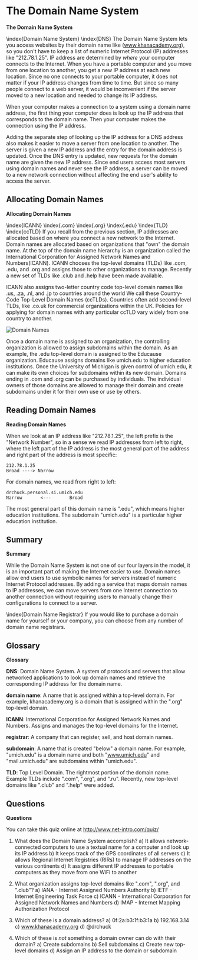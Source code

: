 # The Domain Name System

**The Domain Name System**

\index{Domain Name System}
\index{DNS}
The Domain Name System lets you access websites by their domain
name like (www.khanacademy.org), so you don't have to
keep a list of numeric Internet Protocol (IP) addresses like "212.78.1.25".
IP address are determined
by *where* your computer connects to the Internet. When you have a portable
computer and you move from one location to another, you get
a new IP address at each new location. Since no one connects to your portable
computer, it does not matter if your IP address changes from time to time. But
since so many people connect to a web server, it would be inconvenient if
the server moved to a new location and needed to change its IP address. 

When your computer makes a connection to a system using a domain name address,
the first thing your computer does is look up the IP address that corresponds
to the domain name. Then your computer makes the connection using the IP
address.

Adding the separate step of looking up the IP address for a DNS
address also makes it easier to move a server from one location to another.
The server is given a new IP address and the entry for the domain address is
updated. Once the DNS entry is updated, new requests for the domain name are
given the new IP address. Since end users access most servers using domain
names and never see the IP address, a server can be moved to a new network
connection without affecting the end user's ability to access the server.

## Allocating Domain Names

**Allocating Domain Names**

\index{ICANN}
\index{.com}
\index{.org}
\index{.edu}
\index{TLD}
\index{ccTLD}
If you recall from the previous section, IP addresses are allocated based on
where you connect a new network to the Internet. Domain names are allocated
based on organizations that "own" the domain name. At the top of the domain
name hierarchy is an organization called the International
Corporation for Assigned Network Names and Numbers(ICANN).
ICANN chooses the top-level
domains (TLDs) like .com, .edu, and .org and assigns those to other organizations to
manage.  Recently a new set of TLDs like .club and .help have been made available.

ICANN also assigns two-letter country code top-level domain names like .us, .za,
.nl, and .jp to countries around the world
We call these Country-Code Top-Level Domain Names (ccTLDs).  Countries often add 
second-level TLDs, like .co.uk for commercial organizations within the UK.  Policies
for applying for domain names with any particular ccTLD vary widely from one country
to another.

![Domain Names](../sketchnote/DNS)

Once a domain name is assigned to an organization, the controlling organization
is allowed to assign subdomains within the domain. As an example, the .edu
top-level domain is assigned to the Educause organization. Educause assigns
domains like umich.edu to higher education institutions. Once the University
of Michigan is given control of umich.edu, it can make its own choices for
subdomains within its new domain. Domains ending in .com and .org can be purchased
by individuals. The individual owners of those domains are allowed to manage
their domain and create subdomains under it for their own use or use by others.



## Reading Domain Names

**Reading Domain Names**

When we look at an IP address like "212.78.1.25", the left prefix is the
"Network Number", so in a sense we read IP addresses from left to right, where
the left part of the IP address is the most general part of the address and
right part of the address is most specific:

    212.78.1.25
    Broad ----> Narrow

For domain names, we read from right to left:

    drchuck.personal.si.umich.edu
    Narrow       <---       Broad

The most general part of this domain name is ".edu", which means higher
education institutions. The subdomain "umich.edu" is a particular higher
education institution.

## Summary

**Summary**

While the Domain Name System is not one of our four layers in the model, it is
an important part of making the Internet easier to use. Domain names allow
end users to use symbolic names for servers instead of numeric Internet
Protocol addresses. By adding a service that maps domain names to IP
addresses, we can move servers from one Internet connection to another
connection without requiring users to manually change their configurations
to connect to a server.

\index{Domain Name Registrar}
If you would like to purchase a domain name for yourself or your company, you can 
choose from any number of domain name registrars.

## Glossary

**Glossary**

**DNS**: Domain Name System.  A system of protocols and servers
that allow networked applications to look up domain names
and retrieve the corresponding IP address for the domain name.

**domain name**: A name that is assigned within a top-level domain.
For example, khanacademy.org is a domain that is assigned within
the ".org" top-level domain.

**ICANN**: International Corporation for Assigned Network Names and Numbers.
Assigns and manages the top-level domains for the Internet.

**registrar**: A company that can register, sell, and host
domain names.

**subdomain**: A name that is created "below" a domain name.
For example, "umich.edu" is a domain name and
both "www.umich.edu" and "mail.umich.edu"
are subdomains within "umich.edu".

**TLD**: Top Level Domain.  The rightmost portion of the domain name.
Example TLDs include ".com", ".org", and ".ru". Recently, new
top-level domains like ".club" and ".help" were added.


## Questions

**Questions**

You can take this quiz online at http://www.net-intro.com/quiz/

1. What does the Domain Name System accomplish?
a) It allows network-connected computers to use a textual name for
a computer and look up its IP address
b) It keeps track of the GPS coordinates of all servers
c) It allows Regional Internet Registries (RIRs) to manage IP addresses
on the various continents
d) It assigns different IP addresses to portable computers
as they move from one WiFi to another

1. What organization assigns top-level domains like ".com", ".org",
and ".club"?
a) IANA - Internet Assigned Numbers Authority
b) IETF - Internet Engineering Task Force
c) ICANN - International Corporation for Assigned Network Names and Numbers
d) IMAP - Internet Mapping Authorization Protocol

1. Which of these is a domain address?
a) 0f:2a:b3:1f:b3:1a
b) 192.168.3.14
c) www.khanacademy.org
d) @drchuck

1. Which of these is *not* something a domain owner can do with their domain?
a) Create subdomains
b) Sell subdomains
c) Create new top-level domains
d) Assign an IP address to the domain or subdomain